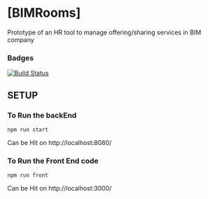 # [BIMRooms]
Prototype of an HR tool to manage offering/sharing services in BIM company

### Badges
[![Build Status](https://travis-ci.org/YuriBarssi/BIMRooms.svg?branch=master)](https://travis-ci.org/YuriBarssi/BIMRooms)

## SETUP
### To Run the backEnd

`npm run start`

Can be Hit on http://localhost:8080/

### To Run the Front End code

`npm run front`

Can be Hit on http://localhost:3000/
